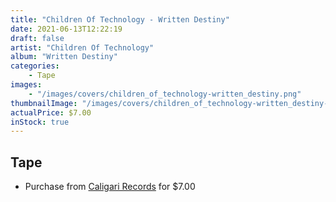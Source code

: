 ```yaml
---
title: "Children Of Technology - Written Destiny"
date: 2021-06-13T12:22:19
draft: false
artist: "Children Of Technology"
album: "Written Destiny"
categories:
    - Tape
images:
    - "/images/covers/children_of_technology-written_destiny.png"
thumbnailImage: "/images/covers/children_of_technology-written_destiny-thumb.png"
actualPrice: $7.00
inStock: true
---
```


## Tape
* Purchase from [Caligari Records](https://caligarirecords.storenvy.com/products/31921912-children-of-technology-written-destiny) for $7.00
